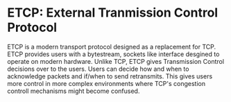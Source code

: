 # ETCP: External Tranmission Control Protocol

ETCP is a modern transport protocol designed as a replacement for TCP. ETCP provides users with a bytestream, sockets like interface desgined to operate on modern hardware. Unlike TCP, ETCP gives Transmission Control decisions over to the users. Users can decide how and when to acknowledge packets and if/when to send retransmits. This gives users more control in more complex environments where TCP's congestion controll mechanisms might become confused. 



